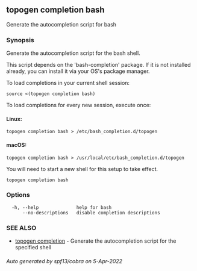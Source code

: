 ## topogen completion bash

Generate the autocompletion script for bash

### Synopsis

Generate the autocompletion script for the bash shell.

This script depends on the 'bash-completion' package.
If it is not installed already, you can install it via your OS's package manager.

To load completions in your current shell session:

	source <(topogen completion bash)

To load completions for every new session, execute once:

#### Linux:

	topogen completion bash > /etc/bash_completion.d/topogen

#### macOS:

	topogen completion bash > /usr/local/etc/bash_completion.d/topogen

You will need to start a new shell for this setup to take effect.


```
topogen completion bash
```

### Options

```
  -h, --help              help for bash
      --no-descriptions   disable completion descriptions
```

### SEE ALSO

* [topogen completion](topogen_completion.md)	 - Generate the autocompletion script for the specified shell

###### Auto generated by spf13/cobra on 5-Apr-2022
